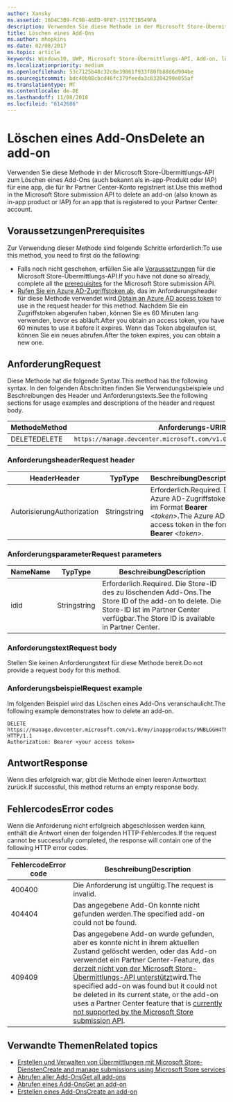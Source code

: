 ```yaml
---
author: Xansky
ms.assetid: 16D4C3B9-FC9B-46ED-9F87-1517E1B549FA
description: Verwenden Sie diese Methode in der Microsoft Store-Übermittlungs-API zum Löschen eines Add-Ons für eine app, die für Ihr Partner Center-Konto registriert ist.
title: Löschen eines Add-Ons
ms.author: mhopkins
ms.date: 02/08/2017
ms.topic: article
keywords: Windows10, UWP, Microsoft Store-Übermittlungs-API, Add-on, löschen, In-App-Produkt, IAP
ms.localizationpriority: medium
ms.openlocfilehash: 53c7125b48c32c8e39861f933f80fb88d6d904be
ms.sourcegitcommit: bdc40b08cbcd46fc379feeda3c63204290e055af
ms.translationtype: MT
ms.contentlocale: de-DE
ms.lasthandoff: 11/08/2018
ms.locfileid: "6142686"
---
```

# <a name="delete-an-add-on"></a><span data-ttu-id="ba519-104">Löschen eines Add-Ons</span><span class="sxs-lookup"><span data-stu-id="ba519-104">Delete an add-on</span></span>

<span data-ttu-id="ba519-105">Verwenden Sie diese Methode in der Microsoft Store-Übermittlungs-API zum Löschen eines Add-Ons (auch bekannt als in-app-Produkt oder IAP) für eine app, die für Ihr Partner Center-Konto registriert ist.</span><span class="sxs-lookup"><span data-stu-id="ba519-105">Use this method in the Microsoft Store submission API to delete an add-on (also known as in-app product or IAP) for an app that is registered to your Partner Center account.</span></span>

## <a name="prerequisites"></a><span data-ttu-id="ba519-106">Voraussetzungen</span><span class="sxs-lookup"><span data-stu-id="ba519-106">Prerequisites</span></span>

<span data-ttu-id="ba519-107">Zur Verwendung dieser Methode sind folgende Schritte erforderlich:</span><span class="sxs-lookup"><span data-stu-id="ba519-107">To use this method, you need to first do the following:</span></span>

* <span data-ttu-id="ba519-108">Falls noch nicht geschehen, erfüllen Sie alle [Voraussetzungen](create-and-manage-submissions-using-windows-store-services.md#prerequisites) für die Microsoft Store-Übermittlungs-API.</span><span class="sxs-lookup"><span data-stu-id="ba519-108">If you have not done so already, complete all the [prerequisites](create-and-manage-submissions-using-windows-store-services.md#prerequisites) for the Microsoft Store submission API.</span></span>
* <span data-ttu-id="ba519-109">[Rufen Sie ein Azure AD-Zugriffstoken ab](create-and-manage-submissions-using-windows-store-services.md#obtain-an-azure-ad-access-token), das im Anforderungsheader für diese Methode verwendet wird.</span><span class="sxs-lookup"><span data-stu-id="ba519-109">[Obtain an Azure AD access token](create-and-manage-submissions-using-windows-store-services.md#obtain-an-azure-ad-access-token) to use in the request header for this method.</span></span> <span data-ttu-id="ba519-110">Nachdem Sie ein Zugriffstoken abgerufen haben, können Sie es 60 Minuten lang verwenden, bevor es abläuft.</span><span class="sxs-lookup"><span data-stu-id="ba519-110">After you obtain an access token, you have 60 minutes to use it before it expires.</span></span> <span data-ttu-id="ba519-111">Wenn das Token abgelaufen ist, können Sie ein neues abrufen.</span><span class="sxs-lookup"><span data-stu-id="ba519-111">After the token expires, you can obtain a new one.</span></span>

## <a name="request"></a><span data-ttu-id="ba519-112">Anforderung</span><span class="sxs-lookup"><span data-stu-id="ba519-112">Request</span></span>

<span data-ttu-id="ba519-113">Diese Methode hat die folgende Syntax.</span><span class="sxs-lookup"><span data-stu-id="ba519-113">This method has the following syntax.</span></span> <span data-ttu-id="ba519-114">In den folgenden Abschnitten finden Sie Verwendungsbeispiele und Beschreibungen des Header und Anforderungstexts.</span><span class="sxs-lookup"><span data-stu-id="ba519-114">See the following sections for usage examples and descriptions of the header and request body.</span></span>

| <span data-ttu-id="ba519-115">Methode</span><span class="sxs-lookup"><span data-stu-id="ba519-115">Method</span></span> | <span data-ttu-id="ba519-116">Anforderungs-URI</span><span class="sxs-lookup"><span data-stu-id="ba519-116">Request URI</span></span>                                                      |
|--------|------------------------------------------------------------------|
| <span data-ttu-id="ba519-117">DELETE</span><span class="sxs-lookup"><span data-stu-id="ba519-117">DELETE</span></span>    | ```https://manage.devcenter.microsoft.com/v1.0/my/inappproducts/{inAppProductId}``` |


### <a name="request-header"></a><span data-ttu-id="ba519-118">Anforderungsheader</span><span class="sxs-lookup"><span data-stu-id="ba519-118">Request header</span></span>

| <span data-ttu-id="ba519-119">Header</span><span class="sxs-lookup"><span data-stu-id="ba519-119">Header</span></span>        | <span data-ttu-id="ba519-120">Typ</span><span class="sxs-lookup"><span data-stu-id="ba519-120">Type</span></span>   | <span data-ttu-id="ba519-121">Beschreibung</span><span class="sxs-lookup"><span data-stu-id="ba519-121">Description</span></span>                                                                 |
|---------------|--------|-----------------------------------------------------------------------------|
| <span data-ttu-id="ba519-122">Autorisierung</span><span class="sxs-lookup"><span data-stu-id="ba519-122">Authorization</span></span> | <span data-ttu-id="ba519-123">String</span><span class="sxs-lookup"><span data-stu-id="ba519-123">string</span></span> | <span data-ttu-id="ba519-124">Erforderlich.</span><span class="sxs-lookup"><span data-stu-id="ba519-124">Required.</span></span> <span data-ttu-id="ba519-125">Das Azure AD-Zugriffstoken im Format **Bearer** &lt;*token*&gt;.</span><span class="sxs-lookup"><span data-stu-id="ba519-125">The Azure AD access token in the form **Bearer** &lt;*token*&gt;.</span></span> |


### <a name="request-parameters"></a><span data-ttu-id="ba519-126">Anforderungsparameter</span><span class="sxs-lookup"><span data-stu-id="ba519-126">Request parameters</span></span>

| <span data-ttu-id="ba519-127">Name</span><span class="sxs-lookup"><span data-stu-id="ba519-127">Name</span></span>        | <span data-ttu-id="ba519-128">Typ</span><span class="sxs-lookup"><span data-stu-id="ba519-128">Type</span></span>   | <span data-ttu-id="ba519-129">Beschreibung</span><span class="sxs-lookup"><span data-stu-id="ba519-129">Description</span></span>                                                                 |
|---------------|--------|-----------------------------------------------------------------------------|
| <span data-ttu-id="ba519-130">id</span><span class="sxs-lookup"><span data-stu-id="ba519-130">id</span></span> | <span data-ttu-id="ba519-131">String</span><span class="sxs-lookup"><span data-stu-id="ba519-131">string</span></span> | <span data-ttu-id="ba519-132">Erforderlich.</span><span class="sxs-lookup"><span data-stu-id="ba519-132">Required.</span></span> <span data-ttu-id="ba519-133">Die Store-ID des zu löschenden Add-Ons.</span><span class="sxs-lookup"><span data-stu-id="ba519-133">The Store ID of the add-on to delete.</span></span> <span data-ttu-id="ba519-134">Die Store-ID ist im Partner Center verfügbar.</span><span class="sxs-lookup"><span data-stu-id="ba519-134">The Store ID is available in Partner Center.</span></span>  |


### <a name="request-body"></a><span data-ttu-id="ba519-135">Anforderungstext</span><span class="sxs-lookup"><span data-stu-id="ba519-135">Request body</span></span>

<span data-ttu-id="ba519-136">Stellen Sie keinen Anforderungstext für diese Methode bereit.</span><span class="sxs-lookup"><span data-stu-id="ba519-136">Do not provide a request body for this method.</span></span>


### <a name="request-example"></a><span data-ttu-id="ba519-137">Anforderungsbeispiel</span><span class="sxs-lookup"><span data-stu-id="ba519-137">Request example</span></span>

<span data-ttu-id="ba519-138">Im folgenden Beispiel wird das Löschen eines Add-Ons veranschaulicht.</span><span class="sxs-lookup"><span data-stu-id="ba519-138">The following example demonstrates how to delete an add-on.</span></span>

```
DELETE https://manage.devcenter.microsoft.com/v1.0/my/inappproducts/9NBLGGH4TNMP HTTP/1.1
Authorization: Bearer <your access token>
```

## <a name="response"></a><span data-ttu-id="ba519-139">Antwort</span><span class="sxs-lookup"><span data-stu-id="ba519-139">Response</span></span>

<span data-ttu-id="ba519-140">Wenn dies erfolgreich war, gibt die Methode einen leeren Antworttext zurück.</span><span class="sxs-lookup"><span data-stu-id="ba519-140">If successful, this method returns an empty response body.</span></span>

## <a name="error-codes"></a><span data-ttu-id="ba519-141">Fehlercodes</span><span class="sxs-lookup"><span data-stu-id="ba519-141">Error codes</span></span>

<span data-ttu-id="ba519-142">Wenn die Anforderung nicht erfolgreich abgeschlossen werden kann, enthält die Antwort einen der folgenden HTTP-Fehlercodes.</span><span class="sxs-lookup"><span data-stu-id="ba519-142">If the request cannot be successfully completed, the response will contain one of the following HTTP error codes.</span></span>

| <span data-ttu-id="ba519-143">Fehlercode</span><span class="sxs-lookup"><span data-stu-id="ba519-143">Error code</span></span> |  <span data-ttu-id="ba519-144">Beschreibung</span><span class="sxs-lookup"><span data-stu-id="ba519-144">Description</span></span>                                                                                                                                                                           |
|--------|------------------|
| <span data-ttu-id="ba519-145">400</span><span class="sxs-lookup"><span data-stu-id="ba519-145">400</span></span>  | <span data-ttu-id="ba519-146">Die Anforderung ist ungültig.</span><span class="sxs-lookup"><span data-stu-id="ba519-146">The request is invalid.</span></span> |
| <span data-ttu-id="ba519-147">404</span><span class="sxs-lookup"><span data-stu-id="ba519-147">404</span></span>  | <span data-ttu-id="ba519-148">Das angegebene Add-On konnte nicht gefunden werden.</span><span class="sxs-lookup"><span data-stu-id="ba519-148">The specified add-on could not be found.</span></span>  |
| <span data-ttu-id="ba519-149">409</span><span class="sxs-lookup"><span data-stu-id="ba519-149">409</span></span>  | <span data-ttu-id="ba519-150">Das angegebene Add-on wurde gefunden, aber es konnte nicht in ihrem aktuellen Zustand gelöscht werden, oder das Add-on verwendet ein Partner Center-Feature, das [derzeit nicht von der Microsoft Store-Übermittlungs-API unterstützt](create-and-manage-submissions-using-windows-store-services.md#not_supported)wird.</span><span class="sxs-lookup"><span data-stu-id="ba519-150">The specified add-on was found but it could not be deleted in its current state, or the add-on uses a Partner Center feature that is [currently not supported by the Microsoft Store submission API](create-and-manage-submissions-using-windows-store-services.md#not_supported).</span></span> |   


## <a name="related-topics"></a><span data-ttu-id="ba519-151">Verwandte Themen</span><span class="sxs-lookup"><span data-stu-id="ba519-151">Related topics</span></span>

* [<span data-ttu-id="ba519-152">Erstellen und Verwalten von Übermittlungen mit Microsoft Store-Diensten</span><span class="sxs-lookup"><span data-stu-id="ba519-152">Create and manage submissions using Microsoft Store services</span></span>](create-and-manage-submissions-using-windows-store-services.md)
* [<span data-ttu-id="ba519-153">Abrufen aller Add-Ons</span><span class="sxs-lookup"><span data-stu-id="ba519-153">Get all add-ons</span></span>](get-all-add-ons.md)
* [<span data-ttu-id="ba519-154">Abrufen eines Add-Ons</span><span class="sxs-lookup"><span data-stu-id="ba519-154">Get an add-on</span></span>](get-an-add-on.md)
* [<span data-ttu-id="ba519-155">Erstellen eines Add-Ons</span><span class="sxs-lookup"><span data-stu-id="ba519-155">Create an add-on</span></span>](create-an-add-on.md)
